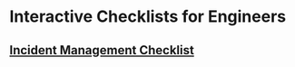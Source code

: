 # Interactive Checklists for Engineers

## [Incident Management Checklist](https://github.com/broadinstitute/checklists.github.io/blob/master/incident_response_checklist.md)
